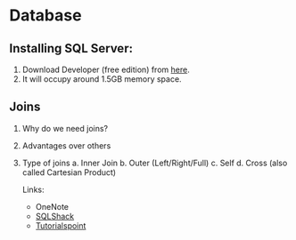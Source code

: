 # Database

## Installing SQL Server:
  
   1. Download Developer (free edition) from [here](https://www.microsoft.com/en-in/sql-server/sql-server-downloads).
   2. It will occupy around 1.5GB memory space.

## Joins

  1. Why do we need joins?
  2. Advantages over others
  3. Type of joins
      a.  Inner Join
      b.  Outer (Left/Right/Full)
      c.  Self 
      d.  Cross (also called Cartesian Product)
      
      Links:
      
        * OneNote
        * [SQLShack](https://www.sqlshack.com/sql-join-overview-and-tutorial/)
        * [Tutorialspoint](https://www.tutorialspoint.com/dbms/database_joins.htm)

